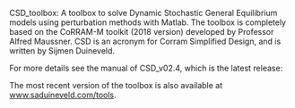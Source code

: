 CSD_toolbox: A toolbox to solve Dynamic Stochastic General Equilibrium models using perturbation methods with Matlab. The toolbox is completely based on the CoRRAM-M toolkit (2018 version) developed by Professor Alfred Maussner. CSD is an acronym for Corram Simplified Design, and is written by Sijmen Duineveld.

For more details see the manual of CSD_v02.4, which is the latest release: 

The most recent version of the toolbox is also available at www.saduineveld.com/tools.
